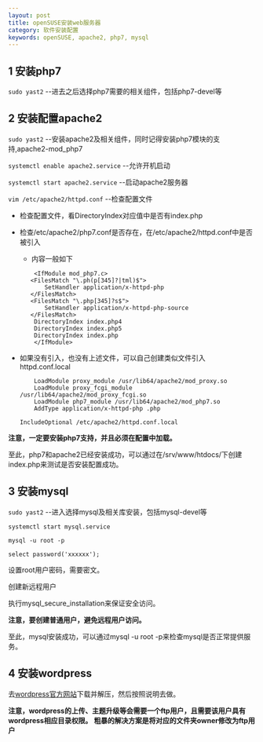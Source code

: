 ```yaml
---
layout: post
title: openSUSE安装web服务器
category: 软件安装配置
keywords: openSUSE, apache2, php7, mysql
---
```


## 1 安装php7

`sudo yast2`							--进去之后选择php7需要的相关组件，包括php7-devel等

## 2 安装配置apache2

`sudo yast2`							--安装apache2及相关组件，同时记得安装php7模块的支持,apache2-mod_php7

`systemctl enable apache2.service`		--允许开机启动

`systemctl start apache2.service`		--启动apache2服务器

`vim /etc/apache2/httpd.conf`			--检查配置文件

* 检查配置文件，看DirectoryIndex对应值中是否有index.php
* 检查/etc/apache2/php7.conf是否存在，在/etc/apache2/httpd.conf中是否被引入
	+ 内容一般如下

	```
	 	<IfModule mod_php7.c>
       <FilesMatch "\.ph(p[345]?|tml)$">
           SetHandler application/x-httpd-php
       </FilesMatch>
       <FilesMatch "\.php[345]?s$">
           SetHandler application/x-httpd-php-source
       </FilesMatch>
        DirectoryIndex index.php4
        DirectoryIndex index.php5
        DirectoryIndex index.php
		</IfModule>

	```

* 如果没有引入，也没有上述文件，可以自己创建类似文件引入
	httpd.conf.local

	```
		LoadModule proxy_module /usr/lib64/apache2/mod_proxy.so
		LoadModule proxy_fcgi_module /usr/lib64/apache2/mod_proxy_fcgi.so
		LoadModule php7_module /usr/lib64/apache2/mod_php7.so
		AddType application/x-httpd-php .php
	```

	`IncludeOptional /etc/apache2/httpd.conf.local`

**注意，一定要安装php7支持，并且必须在配置中加载。**

至此，php7和apache2已经安装成功，可以通过在/srv/www/htdocs/下创建index.php来测试是否安装配置成功。

## 3 安装mysql

`sudo yast2`					--进入选择mysql及相关库安装，包括mysql-devel等

`systemctl start mysql.service`

`mysql -u root -p`

`select password('xxxxxx');`

设置root用户密码，需要密文。

创建新远程用户

执行mysql_secure_installation来保证安全访问。

**注意，要创建普通用户，避免远程用户访问。**

至此，mysql安装成功，可以通过mysql -u root -p来检查mysql是否正常提供服务。

## 4 安装wordpress

去[wordpress官方网站](https://cn.wordpress.org/)下载并解压，然后按照说明去做。

**注意，wordpress的上传、主题升级等会需要一个ftp用户，且需要该用户具有wordpress相应目录权限。**
**粗暴的解决方案是将对应的文件夹owner修改为ftp用户**
